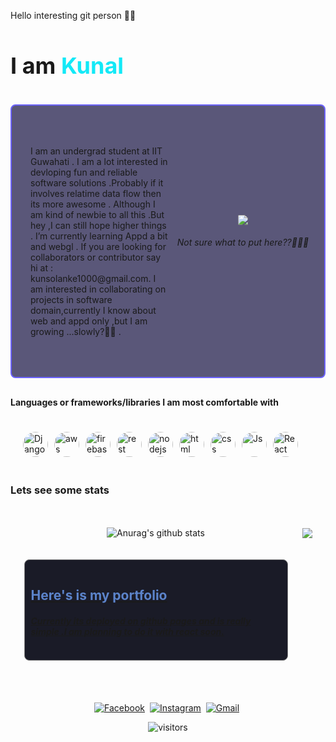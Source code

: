 
  <p>Hello interesting git person 🙌🙌 </p>
  


<div style="margin-top : 10px;margin-bottom:40px" class="bg-purple-light" >
  <h1 style="font-size:36px">I am <span style="color:#13e9f7">Kunal<span></h1>
  <i></i>
</div>



<div >




<div style="background-color:#5a5779;padding:40px 20px;display:flex;justify-content:between ;align-items:center;flex-wrap :wrap-reverse;margin-bottom:30px;border-radius:8px;border:2px solid #6c63ff">
 <div style="flex:1;padding:10px ;">
  <p style="flex:1;">I am an undergrad student at IIT Guwahati . I am a lot interested in devloping fun and reliable software solutions .Probably if it involves relatime data flow then its more awesome .
  Although I am kind of newbie to all this .But hey ,I can still hope higher things .
  I’m currently learning Appd a bit and webgl . If you are looking for collaborators or contributor say hi at : kunsolanke1000@gmail.com.
  I am interested in collaborating on projects in software domain,currently I know about web and appd only ,but I am growing ...slowly?🙂🙂 .
  </p>
 </div>
 <div style="display:flex;align-items:center;justify-content:center;flex:1 ;">
 <div align="center">
  <center><img style="border-radius:10%;max-width:500px;" src="https://thumbs.gfycat.com/PleasingMetallicDavidstiger-max-1mb.gif" /></center>
  <h6>Not sure what to put here??🤨😂😶</h6> 
  </div>
</div>


</div>

<div style="margin-bottom:20px ;">
<h4> Languages or frameworks/libraries I am most comfortable with </h4>
<div style="display:flex;padding : 20px;" data-aos="fade-right">
<img src="https://kunalsolanke.github.io/Portfolio/assets/django.png" alt="Django" width=40 height=40  style="margin-right:10px;border-radius:100%;">
<img src="https://kunalsolanke.github.io/Portfolio/assets/aws.jpg" alt="aws" width=40 height=40 style="margin-right:10px;border-radius:100%;">
<img src="https://kunalsolanke.github.io/Portfolio/assets/firebase_logo.png" alt="firebase" width=40 height=40 style="margin-right:10px;border-radius:100%;">
<img src="https://kunalsolanke.github.io/Portfolio/assets/rest.png" alt="rest" width=40 height=40 style="margin-right:10px;border-radius:100%;">
<img src="https://kunalsolanke.github.io/Portfolio/assets/nodejs-icon.svg" alt="nodejs" width=40 height=40 style="margin-right:10px;border-radius:100%;">
<img src="https://kunalsolanke.github.io/Portfolio/assets/html.png" alt="html" width=40 height=40 style="margin-right:10px;border-radius:100%;">
<img src="https://kunalsolanke.github.io/Portfolio/assets/css.png" alt="css" width=40 height=40 style="margin-right:10px;border-radius:100%;">
<img src="https://kunalsolanke.github.io/Portfolio/assets/js.jpg" alt="Js" width=40 height=40 style="margin-right:10px;border-radius:100%;">
<img src="https://kunalsolanke.github.io/Portfolio/assets/React.webp" alt="React" width=40 height=40 style="margin-right:10px;border-radius:100%;">
</div>
</div>


<h3>Lets see some stats </h3>
<div style="display:grid; place-items:center;grid-template-columns:auto auto ; grid-row-gap : 20px ;grid-colum-gap :20px ;padding:20px 10px;">

  <div>
        <p>
      <img align="center" src="https://github-readme-stats.anuraghazra1.vercel.app/api?username=kunalsolanke&show_icons=true&include_all_commits=true&theme=tokyonight" alt="Anurag's github stats" />
        </p>
  </div>
  <div>
        <p>
        <img align="center" src="https://github-readme-stats.anuraghazra1.vercel.app/api/top-langs/?username=kunalsolanke&layout=compact&theme=tokyonight"/>
  </p>
  </div>
   <div style ="width:400px ; height: 120px ;display:flex ;align-items:center ; justify-content:space-between;background-color:#1a1b27;padding:20px 10px ;border-radius:8px;border:1px solid gray">
     <div>
      <a href="https://kunalsolanke.github.io/Portfolio">
         <h2 style="color:#5c84cb;">Here's is my portfolio </h2>
          <h5>Currently its deployed on github pages and is really simple .I am planning to do it with react soon.
      </a>
      </div>
   </div>
</div>
<div>
<p align="center" style="margin-top:30px ;">
<br>
<a href="https://www.facebook.com/kunal.deshmukh.12382923/"><img src="https://img.shields.io/badge/facebook-%231877F2.svg?&style=for-the-badge&logo=facebook&logoColor=white" alt="Facebook" /></a>&nbsp;
<a href="https://www.instagram.com/kunal.deshmukh.12382923/?hl=en"><img src="https://img.shields.io/badge/instagram-%23E4405F.svg?&style=for-the-badge&logo=instagram&logoColor=white" alt="Instagram" /></a>&nbsp;
<a href="mailto:kunalsolanke1000@gmail.com?subject=Hey Ankit"><img src="https://img.shields.io/badge/gmail-%23D14836.svg?&style=for-the-badge&logo=gmail&logoColor=white" alt="Gmail"/></a>&nbsp;

</p>

<p align="center">
    <img align="center" alt="visitors" src="https://gpvc.arturio.dev/kunalsolanke" />
</p>
</div>

</div>
